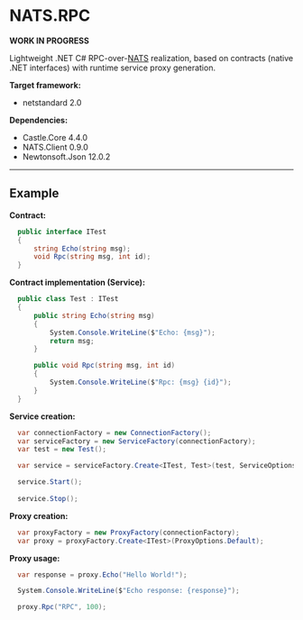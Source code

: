 # NATS.RPC

**WORK IN PROGRESS**

Lightweight .NET C# RPC-over-[NATS](https://nats.io/) realization, based on contracts (native .NET interfaces) with runtime service proxy generation.

**Target framework:**
+ netstandard 2.0
  
**Dependencies:**
+ Castle.Core 4.4.0
+ NATS.Client 0.9.0
+ Newtonsoft.Json 12.0.2

---

## Example

**Contract:**
```C#
  public interface ITest
  {
      string Echo(string msg);
      void Rpc(string msg, int id);
  }
```

**Contract implementation (Service):**
```C#
  public class Test : ITest
  {
      public string Echo(string msg)
      {
          System.Console.WriteLine($"Echo: {msg}");
          return msg;
      }

      public void Rpc(string msg, int id)
      {
          System.Console.WriteLine($"Rpc: {msg} {id}");
      }
  }
```

**Service creation:**
```C#
  var connectionFactory = new ConnectionFactory();
  var serviceFactory = new ServiceFactory(connectionFactory);
  var test = new Test();

  var service = serviceFactory.Create<ITest, Test>(test, ServiceOptions.Default);

  service.Start();
  
  service.Stop();
```

**Proxy creation:**
```C#
  var proxyFactory = new ProxyFactory(connectionFactory);
  var proxy = proxyFactory.Create<ITest>(ProxyOptions.Default);
```

**Proxy usage:**
```C#
  var response = proxy.Echo("Hello World!");

  System.Console.WriteLine($"Echo response: {response}");

  proxy.Rpc("RPC", 100);
```
